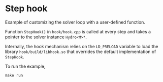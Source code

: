 # Step hook

Example of customizing the solver loop with a user-defined function.

Function `StepHook()` in `hook/hook.cpp` is called at every step
and takes a pointer to the solver instance `Hydro<M>*`.

Internally, the hook mechanism relies on the `LD_PRELOAD` variable
to load the library `hook/build/libhook.so`
that overrides the default implementation of `StepHook`.

To run the example,

```
make run
```
